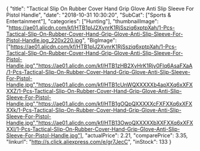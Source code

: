{
	"title": "Tactical Slip On Rubber Cover Hand Grip Glove Anti Slip Sleeve For Pistol Handle",
	"date": "2018-10-31 10:30:20",
	"SubCat": ["Sports & Entertainment"],
	"categories": ["Hunting"],
	"thumbnailImage": "https://ae01.alicdn.com/kf/HTB1pIJ2XynrK1RjSsziq6xptpXah/1-Pcs-Tactical-Slip-On-Rubber-Cover-Hand-Grip-Glove-Anti-Slip-Sleeve-For-Pistol-Handle.jpg_220x220.jpg",
	"BigImage": ["https://ae01.alicdn.com/kf/HTB1pIJ2XynrK1RjSsziq6xptpXah/1-Pcs-Tactical-Slip-On-Rubber-Cover-Hand-Grip-Glove-Anti-Slip-Sleeve-For-Pistol-Handle.jpg","https://ae01.alicdn.com/kf/HTB1zHB2XyHrK1Rjy0Flq6AsaFXaA/1-Pcs-Tactical-Slip-On-Rubber-Cover-Hand-Grip-Glove-Anti-Slip-Sleeve-For-Pistol-Handle.jpg","https://ae01.alicdn.com/kf/HTB1cUnWQXXXXXb4apXXq6xXFXXXZ/1-Pcs-Tactical-Slip-On-Rubber-Cover-Hand-Grip-Glove-Anti-Slip-Sleeve-For-Pistol-Handle.jpg","https://ae01.alicdn.com/kf/HTB1gOQpQXXXXXcFXFXXq6xXFXXXk/1-Pcs-Tactical-Slip-On-Rubber-Cover-Hand-Grip-Glove-Anti-Slip-Sleeve-For-Pistol-Handle.jpg","https://ae01.alicdn.com/kf/HTB13OwoQXXXXXbXXFXXq6xXFXXXI/1-Pcs-Tactical-Slip-On-Rubber-Cover-Hand-Grip-Glove-Anti-Slip-Sleeve-For-Pistol-Handle.jpg"],
	"actualPrice": 2.21,
	"comparePrice": 3.35,
	"linkurl": "http://s.click.aliexpress.com/e/gr7JecC",
	"inStock": 133
}

